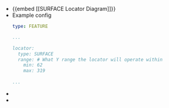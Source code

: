 - {{embed [[SURFACE Locator Diagram]]}}
- Example config
  ```yaml
  type: FEATURE
  
  ...
  
  locator:
    type: SURFACE
    range: # What Y range the locator will operate within
      min: 62
      max: 319
      
  ...
  ```
-
-